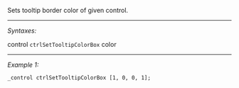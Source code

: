 Sets tooltip border color of given control.


---
*Syntaxes:*

control `ctrlSetTooltipColorBox`  color

---
*Example 1:*

```sqf
_control ctrlSetTooltipColorBox [1, 0, 0, 1];
```